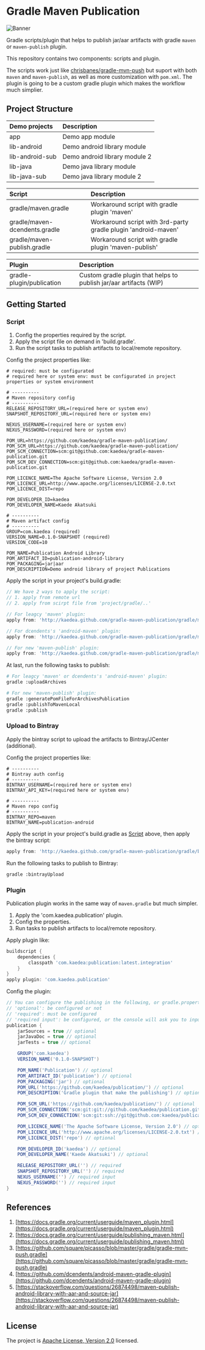 # Gradle Maven Publication

![Banner](doc/banner.png)

Gradle scripts/plugin that helps to publish jar/aar artifacts with gradle `maven` or `maven-publish` plugin.

This repository contains two components: scripts and plugin.

The scripts work just like [chrisbanes/gradle-mvn-push](https://github.com/chrisbanes/gradle-mvn-push) but suport with both `maven` and `maven-publish`, as well as more customization with `pom.xml`. The plugin is going to be a custom gradle plugin which makes the workflow much simplier.

## Project Structure

| Demo projects   | Description                   |
| :-------------- | :---------------------------- |
| app             | Demo app module               |
| lib-android     | Demo android library module   |
| lib-android-sub | Demo android library module 2 |
| lib-java        | Demo java library module      |
| lib-java-sub    | Demo java library module  2   |

| Script                        | Description                                                    |
| :---------------------------- | :------------------------------------------------------------- |
| gradle/maven.gradle           | Workaround script with gradle plugin 'maven'                   |
| gradle/maven-dcendents.gradle | Workaround script with 3rd-party gradle plugin 'android-maven' |
| gradle/maven-publish.gradle   | Workaround script with gradle plugin 'maven-publish'           |

| Plugin                    | Description                                                        |
| :------------------------ | :----------------------------------------------------------------- |
| gradle-plugin/publication | Custom gradle plugin that helps to publish jar/aar artifacts (WIP) |

## Getting Started

### Script

1. Config the properties required by the script.
2. Apply the script file on demand in 'build.gradle'.
3. Run the script tasks to publish artifacts to local/remote repository.

Config the project properties like:

```shell
# required: must be configurated
# required here or system env: must be configurated in project properties or system environment

# ----------
# Maven repository config
# ----------
RELEASE_REPOSITORY_URL=(required here or system env)
SNAPSHOT_REPOSITORY_URL=(required here or system env)

NEXUS_USERNAME=(required here or system env)
NEXUS_PASSWORD=(required here or system env)

POM_URL=https://github.com/kaedea/gradle-maven-publication/
POM_SCM_URL=https://github.com/kaedea/gradle-maven-publication/
POM_SCM_CONNECTION=scm:git@github.com:kaedea/gradle-maven-publication.git
POM_SCM_DEV_CONNECTION=scm:git@github.com:kaedea/gradle-maven-publication.git

POM_LICENCE_NAME=The Apache Software License, Version 2.0
POM_LICENCE_URL=http://www.apache.org/licenses/LICENSE-2.0.txt
POM_LICENCE_DIST=repo

POM_DEVELOPER_ID=kaedea
POM_DEVELOPER_NAME=Kaede Akatsuki

# ----------
# Maven artifact config
# ----------
GROUP=com.kaedea (required)
VERSION_NAME=0.1.0-SNAPSHOT (required)
VERSION_CODE=10

POM_NAME=Publication Android Library
POM_ARTIFACT_ID=publication-android-library
POM_PACKAGING=jar|aar
POM_DESCRIPTION=Demo android library of project Publications
```

Apply the script in your project's build.gradle:

```groovy
// We have 2 ways to apply the script:
// 1. apply from remote url
// 2. apply from scirpt file from 'project/gradle/..'

// For leagcy 'maven' plugin:
apply from: 'http://kaedea.github.com/gradle-maven-publication/gradle/maven.gradle'

// For dcendents's 'android-maven' plugin:
apply from: 'http://kaedea.github.com/gradle-maven-publication/gradle/maven-dcendents.gradle'

// For new 'maven-publish' plugin:
apply from: 'http://kaedea.github.com/gradle-maven-publication/gradle/maven-publish.gradle'
```

At last, run the following tasks to publish:

```bash
# For leagcy 'maven' or dcendents's 'android-maven' plugin:
gradle :uploadArchives

# For new 'maven-publish' plugin:
gradle :generatePomFileForArchivesPublication
gradle :publishToMavenLocal
gradle :publish
```

### Upload to Bintray

Apply the bintray script to upload the artifacts to Bintray/JCenter (additional).

Config the project properties like:

```shell
# ----------
# Bintray auth config
# ----------
BINTRAY_USERNAME=(required here or system env)
BINTRAY_API_KEY=(required here or system env)

# ----------
# Maven repo config
# ----------
BINTRAY_REPO=maven
BINTRAY_NAME=publication-android
```

Apply the script in your project's build.gradle as [Script](#Script) above, then apply the bintray script:

```groovy
apply from: 'http://kaedea.github.com/gradle-maven-publication/gradle/bintray.gradle'
```

Run the following tasks to publish to Bintray:

```bash
gradle :bintrayUpload
```

### Plugin

Publication plugin works in the same way of `maven.gradle` but much simpler.

1. Apply the 'com.kaedea.publication' plugin.
2. Config the properties.
3. Run tasks to publish artifacts to local/remote repository.

Apply plugin like:

```groovy
buildscript {
    dependencies {
        classpath 'com.kaedea:publication:latest.integration'
    }
}
apply plugin: 'com.kaedea.publication'
```

Config the plugin:

```groovy
// You can configure the publishing in the following, or gradle.properties, or System.env
// 'optional': be configured or not
// 'required': must be configured
// 'required input': be configured, or the console will ask you to input the value
publication {
    jarSources = true // optional
    jarJavaDoc = true // optional
    jarTests = true // optional

    GROUP('com.kaedea')
    VERSION_NAME('0.1.0-SNAPSHOT')

    POM_NAME('Publication') // optional
    POM_ARTIFACT_ID('publication') // optional
    POM_PACKAGING('jar') // optional
    POM_URL('https://github.com/kaedea/publication/') // optional
    POM_DESCRIPTION('Gradle plugin that make the publishing') // optional

    POM_SCM_URL('https://github.com/kaedea/publication/') // optional
    POM_SCM_CONNECTION('scm:git:git://github.com/kaedea/publication.git') // optional
    POM_SCM_DEV_CONNECTION('scm:git:ssh://git@github.com:kaedea/publication.git') // optional

    POM_LICENCE_NAME('The Apache Software License, Version 2.0') // optional
    POM_LICENCE_URL('http://www.apache.org/licenses/LICENSE-2.0.txt') // optional
    POM_LICENCE_DIST('repo') // optional

    POM_DEVELOPER_ID('kaedea') // optional
    POM_DEVELOPER_NAME('Kaede Akatsuki') // optional

    RELEASE_REPOSITORY_URL('') // required
    SNAPSHOT_REPOSITORY_URL('') // required
    NEXUS_USERNAME('') // required input
    NEXUS_PASSWORD('') // required input
}
```

## References

1. [https://docs.gradle.org/current/userguide/maven_plugin.html](https://docs.gradle.org/current/userguide/maven_plugin.html)
1. [https://docs.gradle.org/current/userguide/publishing_maven.html](https://docs.gradle.org/current/userguide/publishing_maven.html)
1. [https://github.com/square/picasso/blob/master/gradle/gradle-mvn-push.gradle](https://github.com/square/picasso/blob/master/gradle/gradle-mvn-push.gradle)
1. [https://github.com/dcendents/android-maven-gradle-plugin](https://github.com/dcendents/android-maven-gradle-plugin)
1. [https://stackoverflow.com/questions/26874498/maven-publish-android-library-with-aar-and-source-jar](https://stackoverflow.com/questions/26874498/maven-publish-android-library-with-aar-and-source-jar)

## License

The project is [Apache License, Version 2.0](/LICENSE) licensed.
